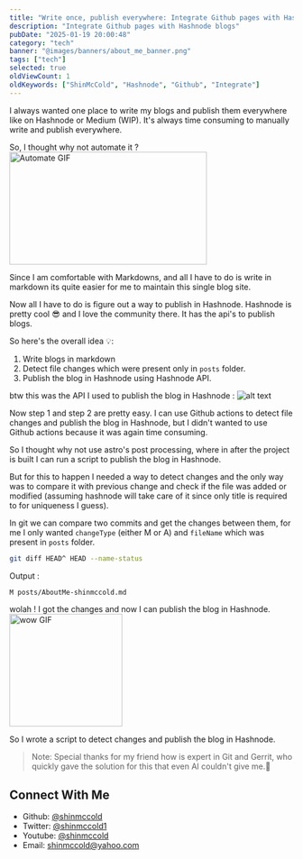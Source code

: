 ```yaml
---
title: "Write once, publish everywhere: Integrate Github pages with Hashnode blogs"
description: "Integrate Github pages with Hashnode blogs"
pubDate: "2025-01-19 20:00:48"
category: "tech"
banner: "@images/banners/about_me_banner.png"
tags: ["tech"]
selected: true
oldViewCount: 1
oldKeywords: ["ShinMcCold", "Hashnode", "Github", "Integrate"]
---
```


I always wanted one place to write my blogs and publish them everywhere like on Hashnode or Medium (WIP). It's always time consuming to manually write and publish everywhere.

So, I thought why not automate it ?   
<img src="https://media2.giphy.com/media/v1.Y2lkPTc5MGI3NjExeWRleHZxMjNxemhlNzgybWh3dG11MXN0Z3p1OGU0MXNqM3A1ZmFreiZlcD12MV9pbnRlcm5hbF9naWZfYnlfaWQmY3Q9Zw/1nR6fu93A17vWZbO9c/giphy.gif" alt="Automate GIF" width="350" height="200">

Since I am comfortable with Markdowns, and all I have to do is write in markdown its quite easier for me to maintain this single blog site.

Now all I have to do is figure out a way to publish in Hashnode.
Hashnode is pretty cool 😎 and I love the community there. It has the api's to publish blogs.

So here's the overall idea 💡: 
1. Write blogs in markdown
2. Detect file changes which were present only in `posts` folder.
3. Publish the blog in Hashnode using Hashnode API.

btw this was the API I used to publish the blog in Hashnode : 
![alt text](@images/posts/hashnode/hashnode-api.png)

Now step 1 and step 2 are pretty easy. I can use Github actions to detect file changes and publish the blog in Hashnode, but I didn't wanted to use Github actions because it was again time consuming.

So I thought why not use astro's post processing, where in after the project is built I can run a script to publish the blog in Hashnode.

But for this to happen I needed a way to detect changes and the only way was to compare it with previous change and check if the file was added or modified (assuming hashnode will take care of it since only title is required to for uniqueness I guess).

In git we can compare two commits and get the changes between them, for me I only wanted `changeType` (either M or A) and `fileName` which was present in `posts` folder.
```bash
git diff HEAD^ HEAD --name-status
```
Output :
```bash
M posts/AboutMe-shinmccold.md
```

wolah ! I got the changes and now I can publish the blog in Hashnode.  
<img src="https://media2.giphy.com/media/v1.Y2lkPTc5MGI3NjExaWM2b2d2cGhrbG04M3Zydzd3ODlmOThoNXluYjJzMXd5b3p3anR3aCZlcD12MV9pbnRlcm5hbF9naWZfYnlfaWQmY3Q9Zw/26ufdipQqU2lhNA4g/giphy.gif" alt="wow GIF" width="200" height="200">

So I wrote a script to detect changes and publish the blog in Hashnode.


> Note: Special thanks for my friend how is expert in Git and Gerrit, who quickly gave the solution for this that even AI couldn't give me.🙌


## Connect With Me
* Github: [@shinmccold](github.com/shinmccold)
* Twitter: [@shinmccold1](https://twitter.com/shinmccold1)
* Youtube: [@shinmccold](https://www.youtube.com/@shinmccold)
* Email: shinmccold@yahoo.com

